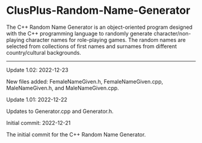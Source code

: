 # ClusPlus-Random-Name-Generator
The C++ Random Name Generator is an object-oriented program designed with the C++ programming language to randomly generate character/non-playing character names for role-playing games.  The random names are selected from collections of first names and surnames from different country/cultural backgrounds.  

------------


Update 1.02: 2022-12-23

New files added: FemaleNameGiven.h, FemaleNameGiven.cpp, MaleNameGiven.h, and MaleNameGiven.cpp.


Update 1.01: 2022-12-22

Updates to Generator.cpp and Generator.h.


Initial commit: 2022-12-21

The initial commit for the C++ Random Name Generator.
